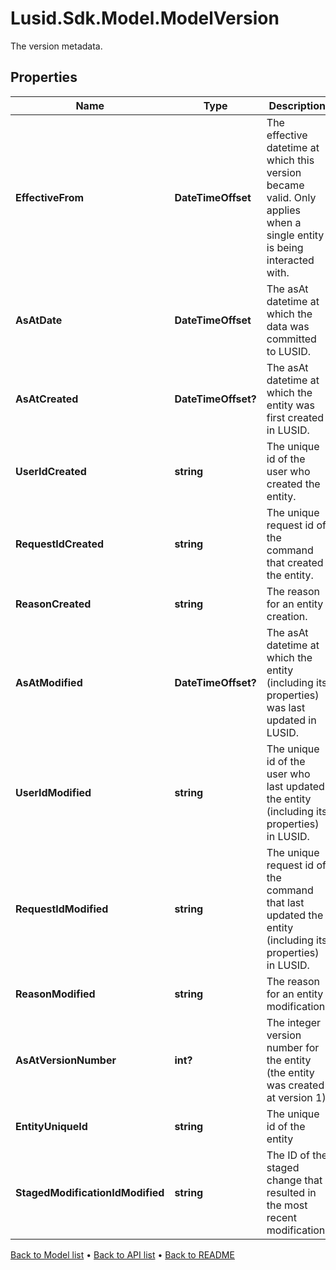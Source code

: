 # Lusid.Sdk.Model.ModelVersion
The version metadata.

## Properties

Name | Type | Description | Notes
------------ | ------------- | ------------- | -------------
**EffectiveFrom** | **DateTimeOffset** | The effective datetime at which this version became valid. Only applies when a single entity is being interacted with. | 
**AsAtDate** | **DateTimeOffset** | The asAt datetime at which the data was committed to LUSID. | 
**AsAtCreated** | **DateTimeOffset?** | The asAt datetime at which the entity was first created in LUSID. | [optional] 
**UserIdCreated** | **string** | The unique id of the user who created the entity. | [optional] 
**RequestIdCreated** | **string** | The unique request id of the command that created the entity. | [optional] 
**ReasonCreated** | **string** | The reason for an entity creation. | [optional] 
**AsAtModified** | **DateTimeOffset?** | The asAt datetime at which the entity (including its properties) was last updated in LUSID. | [optional] 
**UserIdModified** | **string** | The unique id of the user who last updated the entity (including its properties) in LUSID. | [optional] 
**RequestIdModified** | **string** | The unique request id of the command that last updated the entity (including its properties) in LUSID. | [optional] 
**ReasonModified** | **string** | The reason for an entity modification. | [optional] 
**AsAtVersionNumber** | **int?** | The integer version number for the entity (the entity was created at version 1) | [optional] 
**EntityUniqueId** | **string** | The unique id of the entity | [optional] 
**StagedModificationIdModified** | **string** | The ID of the staged change that resulted in the most recent modification. | [optional] 

[Back to Model list](../README.md#documentation-for-models) &#8226; [Back to API list](../README.md#documentation-for-api-endpoints) &#8226; [Back to README](../README.md)

